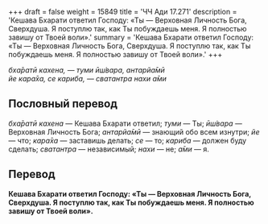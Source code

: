 +++
draft = false
weight = 15849
title = 'ЧЧ Ади 17.271'
description = 'Кешава Бхарати ответил Господу: «Ты — Верховная Личность Бога, Сверхдуша. Я поступлю так, как Ты побуждаешь меня. Я полностью завишу от Твоей воли».'
summary = 'Кешава Бхарати ответил Господу: «Ты — Верховная Личность Бога, Сверхдуша. Я поступлю так, как Ты побуждаешь меня. Я полностью завишу от Твоей воли».'
+++

_бха̄ратӣ кахена, — туми ӣш́вара, антарйа̄мӣ  
йе кара̄ха, се кариба, — сватантра нахи а̄ми_

## Пословный перевод

_бха̄ратӣ_ _кахена_ — Кешава Бхарати ответил; _туми_ — Ты; _ӣш́вара_ — Верховная Личность Бога; _антарйа̄мӣ_ — знающий обо всем изнутри; _йе_ — что; _кара̄ха_ — заставишь делать; _се_ — то; _кариба_ — должен буду сделать; _сватантра_ — независимый; _нахи_ — не; _а̄ми_ — я.

## Перевод

**Кешава Бхарати ответил Господу: «Ты — Верховная Личность Бога, Сверхдуша. Я поступлю так, как Ты побуждаешь меня. Я полностью завишу от Твоей воли».**
